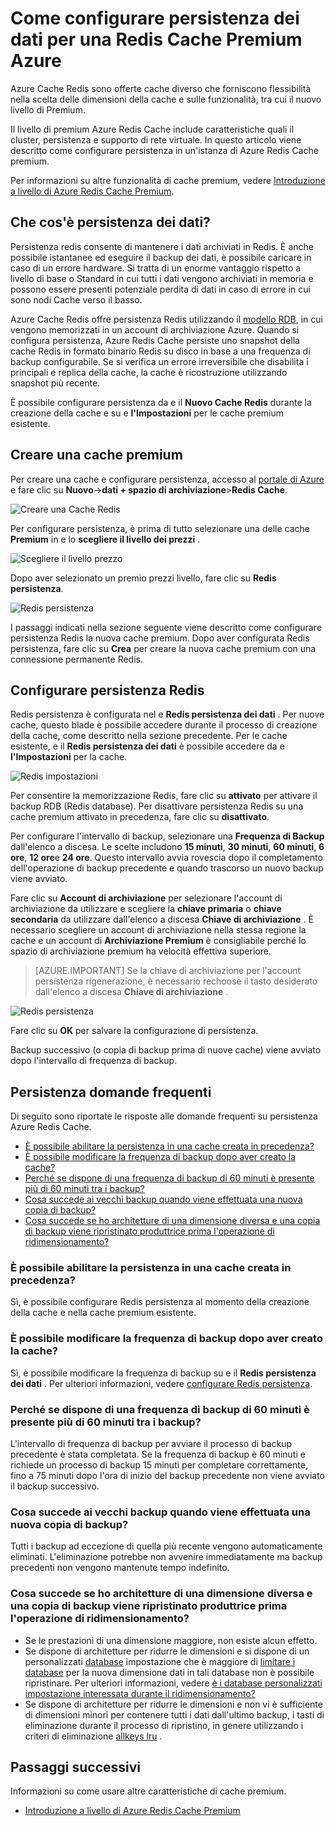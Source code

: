 <properties 
    pageTitle="Come configurare persistenza dei dati per una Redis Cache Premium Azure" 
    description="Informazioni su come configurare e gestire le istanze di Azure Redis Cache livello Premium persistenza dei dati" 
    services="redis-cache" 
    documentationCenter="" 
    authors="steved0x" 
    manager="douge" 
    editor=""/>

<tags 
    ms.service="cache" 
    ms.workload="tbd" 
    ms.tgt_pltfrm="cache-redis" 
    ms.devlang="na" 
    ms.topic="article" 
    ms.date="09/30/2016" 
    ms.author="sdanie"/>

# <a name="how-to-configure-data-persistence-for-a-premium-azure-redis-cache"></a>Come configurare persistenza dei dati per una Redis Cache Premium Azure

Azure Cache Redis sono offerte cache diverso che forniscono flessibilità nella scelta delle dimensioni della cache e sulle funzionalità, tra cui il nuovo livello di Premium.

Il livello di premium Azure Redis Cache include caratteristiche quali il cluster, persistenza e supporto di rete virtuale. In questo articolo viene descritto come configurare persistenza in un'istanza di Azure Redis Cache premium.

Per informazioni su altre funzionalità di cache premium, vedere [Introduzione a livello di Azure Redis Cache Premium](cache-premium-tier-intro.md).

## <a name="what-is-data-persistence"></a>Che cos'è persistenza dei dati?
Persistenza redis consente di mantenere i dati archiviati in Redis. È anche possibile istantanee ed eseguire il backup dei dati, è possibile caricare in caso di un errore hardware. Si tratta di un enorme vantaggio rispetto a livello di base o Standard in cui tutti i dati vengono archiviati in memoria e possono essere presenti potenziale perdita di dati in caso di errore in cui sono nodi Cache verso il basso. 

Azure Cache Redis offre persistenza Redis utilizzando il [modello RDB](http://redis.io/topics/persistence), in cui vengono memorizzati in un account di archiviazione Azure. Quando si configura persistenza, Azure Redis Cache persiste uno snapshot della cache Redis in formato binario Redis su disco in base a una frequenza di backup configurabile. Se si verifica un errore irreversibile che disabilita i principali e replica della cache, la cache è ricostruzione utilizzando snapshot più recente.

È possibile configurare persistenza da e il **Nuovo Cache Redis** durante la creazione della cache e su e **l'Impostazioni** per le cache premium esistente.

## <a name="create-a-premium-cache"></a>Creare una cache premium

Per creare una cache e configurare persistenza, accesso al [portale di Azure](https://portal.azure.com) e fare clic su **Nuovo**->**dati + spazio di archiviazione**>**Redis Cache**.

![Creare una Cache Redis][redis-cache-new-cache-menu]

Per configurare persistenza, è prima di tutto selezionare una delle cache **Premium** in e lo **scegliere il livello dei prezzi** .

![Scegliere il livello prezzo][redis-cache-premium-pricing-tier]

Dopo aver selezionato un premio prezzi livello, fare clic su **Redis persistenza**.

![Redis persistenza][redis-cache-persistence]

I passaggi indicati nella sezione seguente viene descritto come configurare persistenza Redis la nuova cache premium. Dopo aver configurata Redis persistenza, fare clic su **Crea** per creare la nuova cache premium con una connessione permanente Redis.

## <a name="configure-redis-persistence"></a>Configurare persistenza Redis

Redis persistenza è configurata nel e **Redis persistenza dei dati** . Per nuove cache, questo blade è possibile accedere durante il processo di creazione della cache, come descritto nella sezione precedente. Per le cache esistente, e il **Redis persistenza dei dati** è possibile accedere da e **l'Impostazioni** per la cache.

![Redis impostazioni][redis-cache-settings]

Per consentire la memorizzazione Redis, fare clic su **attivato** per attivare il backup RDB (Redis database). Per disattivare persistenza Redis su una cache premium attivato in precedenza, fare clic su **disattivato**.

Per configurare l'intervallo di backup, selezionare una **Frequenza di Backup** dall'elenco a discesa. Le scelte includono **15 minuti**, **30 minuti**, **60 minuti**, **6 ore**, **12 ore**e **24 ore**. Questo intervallo avvia rovescia dopo il completamento dell'operazione di backup precedente e quando trascorso un nuovo backup viene avviato.

Fare clic su **Account di archiviazione** per selezionare l'account di archiviazione da utilizzare e scegliere la **chiave primaria** o **chiave secondaria** da utilizzare dall'elenco a discesa **Chiave di archiviazione** . È necessario scegliere un account di archiviazione nella stessa regione la cache e un account di **Archiviazione Premium** è consigliabile perché lo spazio di archiviazione premium ha velocità effettiva superiore. 

>[AZURE.IMPORTANT] Se la chiave di archiviazione per l'account persistenza rigenerazione, è necessario rechoose il tasto desiderato dall'elenco a discesa **Chiave di archiviazione** .

![Redis persistenza][redis-cache-persistence-selected]

Fare clic su **OK** per salvare la configurazione di persistenza.

Backup successivo (o copia di backup prima di nuove cache) viene avviato dopo l'intervallo di frequenza di backup.



## <a name="persistence-faq"></a>Persistenza domande frequenti

Di seguito sono riportate le risposte alle domande frequenti su persistenza Azure Redis Cache.

-   [È possibile abilitare la persistenza in una cache creata in precedenza?](#can-i-enable-persistence-on-a-previously-created-cache)
-   [È possibile modificare la frequenza di backup dopo aver creato la cache?](#can-i-change-the-backup-frequency-after-i-create-the-cache)
-   [Perché se dispone di una frequenza di backup di 60 minuti è presente più di 60 minuti tra i backup?](#why-if-i-have-a-backup-frequency-of-60-minutes-there-is-more-than-60-minutes-between-backups)
-   [Cosa succede ai vecchi backup quando viene effettuata una nuova copia di backup?](#what-happens-to-the-old-backups-when-a-new-backup-is-made)
-   [Cosa succede se ho architetture di una dimensione diversa e una copia di backup viene ripristinato produttrice prima l'operazione di ridimensionamento?](#what-happens-if-i-have-scaled-to-a-different-size-and-a-backup-is-restored-that-was-made-before-the-scaling-operation)

### <a name="can-i-enable-persistence-on-a-previously-created-cache"></a>È possibile abilitare la persistenza in una cache creata in precedenza?

Sì, è possibile configurare Redis persistenza al momento della creazione della cache e nella cache premium esistente.

### <a name="can-i-change-the-backup-frequency-after-i-create-the-cache"></a>È possibile modificare la frequenza di backup dopo aver creato la cache?

Sì, è possibile modificare la frequenza di backup su e il **Redis persistenza dei dati** . Per ulteriori informazioni, vedere [configurare Redis persistenza](#configure-redis-persistence).

### <a name="why-if-i-have-a-backup-frequency-of-60-minutes-there-is-more-than-60-minutes-between-backups"></a>Perché se dispone di una frequenza di backup di 60 minuti è presente più di 60 minuti tra i backup?

L'intervallo di frequenza di backup per avviare il processo di backup precedente è stata completata. Se la frequenza di backup è 60 minuti e richiede un processo di backup 15 minuti per completare correttamente, fino a 75 minuti dopo l'ora di inizio del backup precedente non viene avviato il backup successivo.

### <a name="what-happens-to-the-old-backups-when-a-new-backup-is-made"></a>Cosa succede ai vecchi backup quando viene effettuata una nuova copia di backup?

Tutti i backup ad eccezione di quella più recente vengono automaticamente eliminati. L'eliminazione potrebbe non avvenire immediatamente ma backup precedenti non vengono mantenute tempo indefinito.

### <a name="what-happens-if-i-have-scaled-to-a-different-size-and-a-backup-is-restored-that-was-made-before-the-scaling-operation"></a>Cosa succede se ho architetture di una dimensione diversa e una copia di backup viene ripristinato produttrice prima l'operazione di ridimensionamento?

-   Se le prestazioni di una dimensione maggiore, non esiste alcun effetto.
-   Se dispone di architetture per ridurre le dimensioni e si dispone di un personalizzati [database](cache-configure.md#databases) impostazione che è maggiore di [limitare i database](cache-configure.md#databases) per la nuova dimensione dati in tali database non è possibile ripristinare. Per ulteriori informazioni, vedere [è i database personalizzati impostazione interessata durante il ridimensionamento?](cache-how-to-scale.md#is-my-custom-databases-setting-affected-during-scaling)
-   Se dispone di architetture per ridurre le dimensioni e non vi è sufficiente di dimensioni minori per contenere tutti i dati dall'ultimo backup, i tasti di eliminazione durante il processo di ripristino, in genere utilizzando i criteri di eliminazione [allkeys lru](http://redis.io/topics/lru-cache) .

## <a name="next-steps"></a>Passaggi successivi
Informazioni su come usare altre caratteristiche di cache premium.

-   [Introduzione a livello di Azure Redis Cache Premium](cache-premium-tier-intro.md)
  
<!-- IMAGES -->

[redis-cache-new-cache-menu]: ./media/cache-how-to-premium-persistence/redis-cache-new-cache-menu.png

[redis-cache-premium-pricing-tier]: ./media/cache-how-to-premium-persistence/redis-cache-premium-pricing-tier.png

[redis-cache-persistence]: ./media/cache-how-to-premium-persistence/redis-cache-persistence.png

[redis-cache-persistence-selected]: ./media/cache-how-to-premium-persistence/redis-cache-persistence-selected.png

[redis-cache-settings]: ./media/cache-how-to-premium-persistence/redis-cache-settings.png
